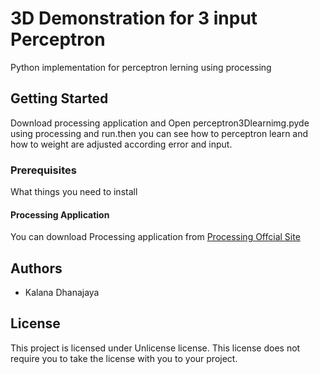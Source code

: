 # 3D Demonstration for 3 input Perceptron

Python implementation for perceptron lerning using processing 

## Getting Started
Download processing application and Open perceptron3Dlearnimg.pyde using processing and run.then you can see how to perceptron learn and how to weight are adjusted according error and input. 
### Prerequisites

What things you need to install


#### Processing Application
You can download Processing application from [Processing Offcial Site](https://processing.org/)



## Authors

* Kalana Dhanajaya

## License

This project is licensed under Unlicense license. This license does not require you to take the license with you to your project.
